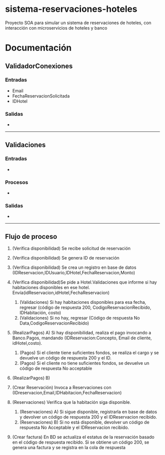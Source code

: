 # sistema-reservaciones-hoteles
Proyecto SOA para simular un sistema de reservaciones de hoteles, con interacción con microservicios de hoteles y banco


# Documentación

## ValidadorConexiones 


### Entradas

* Email
* FechaReservacionSolicitada
* IDHotel

### Salidas

* 

---


## Validaciones

### Entradas

* 
### Procesos

* 
### Salidas

* 

---

## Flujo de proceso

1. (Verifica disponibilidad) Se recibe solicitud de reservación
2. (Verifica disponibilidad) Se genera ID de reservación
3. (Verifica disponibilidad) Se crea un registro en base de datos (IDReservacion,IDUsuario,IDHotel,FechaReservacion,Monto)
4. (Verifica disponibilidad)Se pide a Hotel.Validaciones que informe si hay habitaciones disponibles en ese hotel. Envía(idReservacion,idHotel,FechaReservacion)

    1. (Validaciones) Si hay habitaciones disponibles para esa fecha, regresar (código de respuesta 200, CodigoReservacionRecibido, IDHabitación, costo)
    2. (Validaciones) Si no hay, regresar (Código de respuesta No Data,CodigoReservacionRecibido)
5. (RealizarPagos) A) Si hay disponibilidad, realiza el pago invocando a Banco.Pagos, mandando (IDReservacion:Concepto, Email de cliente, idHotel,costo).
   1. (Pagos) Si el cliente tiene suficientes fondos, se realiza el cargo y se devuelve un código de respuesta 200 y el ID.
   2. (Pagos) Si el cliente no tiene suficientes fondos, se devuelve un código de respuesta No acceptable

6. (RealizarPagos) B)

7. (Crear Reservación) Invoca a Reservaciones con (IDreservacion,Email,IDHabitacion,FechaReservacion)
8. (Reservaciones) Verifica que la habitación siga disponible.
   1. (Reservaciones) A) Si sigue disponible, registrarla en base de datos y devolver un código de respuesta 200 y el IDReservacion recibido.
   2. (Reservaciones) B) Si no está disponible, devolver un código de respuesta No Acceptable y el IDReservacion recibido.
9. (Crear factura) En BD se actualiza el estatus de la reservación basado en el código de respuesta recibido. Si se obtiene un código 200, se genera una factura y se registra en la cola de respuesta